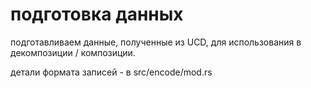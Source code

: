 # подготовка данных

подготавливаем данные, полученные из UCD, для использования в декомпозиции / композиции.

детали формата записей - в src/encode/mod.rs
